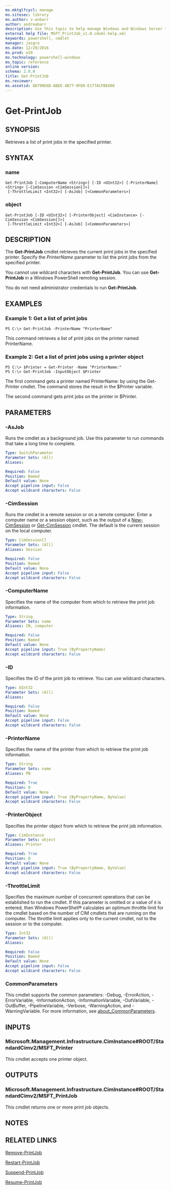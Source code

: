 ```yaml
---
ms.mktglfcycl: manage
ms.sitesec: library
ms.author: v-anbarr
author: andreabarr
description: Use this topic to help manage Windows and Windows Server technologies with Windows PowerShell.
external help file: MSFT_PrintJob_v1.0.cdxml-help.xml
keywords: powershell, cmdlet
manager: jasgro
ms.date: 12/20/2016
ms.prod: w10
ms.technology: powershell-windows
ms.topic: reference
online version: 
schema: 2.0.0
title: Get-PrintJob
ms.reviewer:
ms.assetid: 88790E6D-ABEE-4B77-9FD0-E177ACFBE608
---
```


# Get-PrintJob

## SYNOPSIS
Retrieves a list of print jobs in the specified printer.

## SYNTAX

### name
```
Get-PrintJob [-ComputerName <String>] [-ID <UInt32>] [-PrinterName] <String> [-CimSession <CimSession[]>]
 [-ThrottleLimit <Int32>] [-AsJob] [<CommonParameters>]
```

### object
```
Get-PrintJob [-ID <UInt32>] [-PrinterObject] <CimInstance> [-CimSession <CimSession[]>]
 [-ThrottleLimit <Int32>] [-AsJob] [<CommonParameters>]
```

## DESCRIPTION
The **Get-PrintJob** cmdlet retrieves the current print jobs in the specified printer.
Specify the *PrinterName* parameter to list the print jobs from the specified printer.

You cannot use wildcard characters with **Get-PrintJob**.
You can use **Get-PrintJob** in a Windows PowerShell remoting session.

You do not need administrator credentials to run **Get-PrintJob**.

## EXAMPLES

### Example 1: Get a list of print jobs
```
PS C:\> Get-PrintJob -PrinterName "PrinterName"
```

This command retrieves a list of print jobs on the printer named PrinterName.

### Example 2: Get a list of print jobs using a printer object
```
PS C:\> $Printer = Get-Printer -Name "PrinterName:"
PS C:\> Get-PrintJob -InputObject $Printer
```

The first command gets a printer named PrinterName: by using the Get-Printer cmdlet.
The command stores the result in the $Printer variable.

The second command gets print jobs on the printer in $Printer.

## PARAMETERS

### -AsJob
Runs the cmdlet as a background job. Use this parameter to run commands that take a long time to complete.

```yaml
Type: SwitchParameter
Parameter Sets: (All)
Aliases: 

Required: False
Position: Named
Default value: None
Accept pipeline input: False
Accept wildcard characters: False
```

### -CimSession
Runs the cmdlet in a remote session or on a remote computer.
Enter a computer name or a session object, such as the output of a [New-CimSession](http://go.microsoft.com/fwlink/p/?LinkId=227967) or [Get-CimSession](http://go.microsoft.com/fwlink/p/?LinkId=227966) cmdlet.
The default is the current session on the local computer.

```yaml
Type: CimSession[]
Parameter Sets: (All)
Aliases: Session

Required: False
Position: Named
Default value: None
Accept pipeline input: False
Accept wildcard characters: False
```

### -ComputerName
Specifies the name of the computer from which to retrieve the print job information.

```yaml
Type: String
Parameter Sets: name
Aliases: CN, computer

Required: False
Position: Named
Default value: None
Accept pipeline input: True (ByPropertyName)
Accept wildcard characters: False
```

### -ID
Specifies the ID of the print job to retrieve.
You can use wildcard characters.

```yaml
Type: UInt32
Parameter Sets: (All)
Aliases: 

Required: False
Position: Named
Default value: None
Accept pipeline input: False
Accept wildcard characters: False
```

### -PrinterName
Specifies the name of the printer from which to retrieve the print job information.

```yaml
Type: String
Parameter Sets: name
Aliases: PN

Required: True
Position: 0
Default value: None
Accept pipeline input: True (ByPropertyName, ByValue)
Accept wildcard characters: False
```

### -PrinterObject
Specifies the printer object from which to retrieve the print job information.

```yaml
Type: CimInstance
Parameter Sets: object
Aliases: Printer

Required: True
Position: 0
Default value: None
Accept pipeline input: True (ByPropertyName, ByValue)
Accept wildcard characters: False
```

### -ThrottleLimit
Specifies the maximum number of concurrent operations that can be established to run the cmdlet.
If this parameter is omitted or a value of `0` is entered, then Windows PowerShell® calculates an optimum throttle limit for the cmdlet based on the number of CIM cmdlets that are running on the computer.
The throttle limit applies only to the current cmdlet, not to the session or to the computer.

```yaml
Type: Int32
Parameter Sets: (All)
Aliases: 

Required: False
Position: Named
Default value: None
Accept pipeline input: False
Accept wildcard characters: False
```

### CommonParameters
This cmdlet supports the common parameters: -Debug, -ErrorAction, -ErrorVariable, -InformationAction, -InformationVariable, -OutVariable, -OutBuffer, -PipelineVariable, -Verbose, -WarningAction, and -WarningVariable. For more information, see [about_CommonParameters](http://go.microsoft.com/fwlink/?LinkID=113216).

## INPUTS

### Microsoft.Management.Infrastructure.CimInstance#ROOT/StandardCimv2/MSFT_Printer
This cmdlet accepts one printer object.

## OUTPUTS

### Microsoft.Management.Infrastructure.CimInstance#ROOT/StandardCimv2/MSFT_PrintJob
This cmdlet returns one or more print job objects.

## NOTES

## RELATED LINKS

[Remove-PrintJob](./Remove-PrintJob.md)

[Restart-PrintJob](./Restart-PrintJob.md)

[Suspend-PrintJob](./Suspend-PrintJob.md)

[Resume-PrintJob](./Resume-PrintJob.md)

